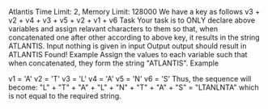 Atlantis
Time Limit: 2, Memory Limit: 128000
We have a key as follows
v3 + v2 + v4 + v3 + v5 + v2 + v1 + v6
Task
Your task is to ONLY declare above variables and assign relavant characters to them so that, when concatenated one after other according to above key, it results in the string ATLANTIS.
Input
nothing is given in input
Output
output should result in ATLANTIS Found!
Example
Assign the values to each variable such that when concatenated, they form the string "ATLANTIS".
Example

v1 = 'A'
v2 = 'T'
v3 = 'L'
v4 = 'A'
v5 = 'N'
v6 = 'S'
Thus, the sequence will become:
"L" + "T" + "A" + "L" + "N" + "T" + "A" + "S" = "LTANLNTA"
which is not equal to the required string.